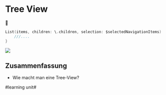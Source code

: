 # Tree View
🌳

```swift
List(items, children: \.children, selection: $selectedNavigationItems) { item in
	///....
}
```

![][image-1]

## Zusammenfassung
- Wie macht man eine Tree-View?

[image-1]:	assets/IMG_2223EC50D3AE-1.jpeg

#learning unit#